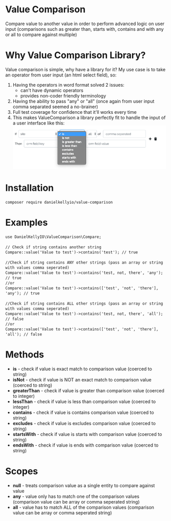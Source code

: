 # Value Comparison
Compare value to another value in order to perform advanced logic on user input (comparisons such as greater than, starts with, contains and with any or all to compare against multiple)

# Why Value Comparison Library?
Value comparison is simple, why have a library for it? My use case is to take an operator from user input (an html select field), so:
1. Having the operators in word format solved 2 issues: 
   * can't have dynamic operators
   * provides non-coder friendly terminology
2. Having the ability to pass "any" or "all" (once again from user input comma separated seemed a no-brainer)
3. Full test coverage for confidence that it'll works every time 
4. This makes ValueComparison a library perfectly fit to handle the input of a user interface like this:
![screenshot](screenshot.png)
# Installation
```
composer require danielkellyio/value-comparison
```

# Examples
```
use DanielKellyIO\ValueComparison\Compare;

// Check if string contains another string
Compare::value('Value to test')->contains('test'); // true

//Check if string contains ANY other strings (pass an array or string with values comma seperated)
Compare::value('Value to test')->contains('test, not, there', 'any'); // true
//or
Compare::value('Value to test')->contains(['test', 'not', 'there'], 'any'); // true

//Check if string contains ALL other strings (pass an array or string with values comma seperated)
Compare::value('Value to test')->contains('test, not, there', 'all'); // false
//or
Compare::value('Value to test')->contains(['test', 'not', 'there'], 'all'); // false
```

# Methods
* __is__ - check if value is exact match to comparison value (coerced to string)
* __isNot__ - check if value is NOT an exact match to comparison value (coerced to string)
* __greaterThan__ - check if value is greater than comparison value (coerced to integer)
* __lessThan__ - check if value is less than comparison value (coerced to integer)
* __contains__ - check if value is contains comparison value (coerced to string)
* __excludes__ - check if value is excludes comparison value (coerced to string)
* __startsWith__ - check if value is starts with comparison value (coerced to string)
* __endsWith__ - check if value is ends with comparison value (coerced to string)

# Scopes
* __null__ - treats comparison value as a single entity to compare against value 
* __any__ - value only has to match one of the comparison values (comparison value can be array or comma seperated string)
* __all__ - value has to match ALL of the comparison values (comparison value can be array or comma seperated string)
